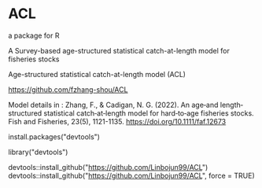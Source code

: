 # ACL
a package for R

A Survey-based age-structured statistical catch-at-length model for fisheries stocks

Age-structured statistical catch-at-length model (ACL)

https://github.com/fzhang-shou/ACL

Model details in : Zhang, F., & Cadigan, N. G. (2022). An age‐and length‐structured statistical catch‐at‐length model for hard‐to‐age fisheries stocks. Fish and Fisheries, 23(5), 1121-1135. https://doi.org/10.1111/faf.12673




install.packages("devtools")

library("devtools")

devtools::install_github("https://github.com/Linbojun99/ACL")
devtools::install_github("https://github.com/Linbojun99/ACL", force = TRUE)

